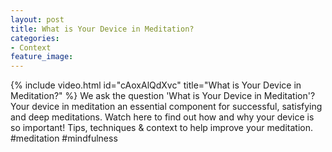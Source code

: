 ```yaml
---
layout: post
title: What is Your Device in Meditation?
categories:
- Context 
feature_image: 
---
```


{% include video.html id="cAoxAlQdXvc" title="What is Your Device in Meditation?" %}
We ask the question 'What is Your Device in Meditation'? 
Your device in meditation an essential component for successful, satisfying and deep meditations. Watch here to find out how and why your device is so important!
Tips, techniques & context to help improve your meditation.
#meditation #mindfulness

